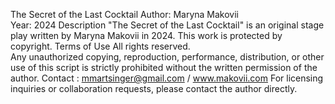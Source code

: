 The Secret of the Last Cocktail
Author: Maryna Makovii  
Year: 2024
Description
"The Secret of the Last Cocktail" is an original stage play written by Maryna Makovii in 2024. This work is protected by copyright.
Terms of Use
All rights reserved.  
Any unauthorized copying, reproduction, performance, distribution, or other use of this script is strictly prohibited without the written permission of the author.
Contact : mmartsinger@gmail.com / www.makovii.com
For licensing inquiries or collaboration requests, please contact the author directly.
